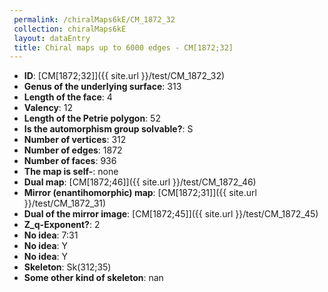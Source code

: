 ```yaml
--- 
 permalink: /chiralMaps6kE/CM_1872_32 
 collection: chiralMaps6kE
 layout: dataEntry
 title: Chiral maps up to 6000 edges - CM[1872;32]
---
```


- **ID**: [CM[1872;32]]({{ site.url }}/test/CM_1872_32)
- **Genus of the underlying surface**: 313
- **Length of the face**: 4
- **Valency**: 12
- **Length of the Petrie polygon**: 52
- **Is the automorphism group solvable?**: S
- **Number of vertices**: 312
- **Number of edges**: 1872
- **Number of faces**: 936
- **The map is self-**: none
- **Dual map**: [CM[1872;46]]({{ site.url }}/test/CM_1872_46)
- **Mirror (enantihomorphic) map**: [CM[1872;31]]({{ site.url }}/test/CM_1872_31)
- **Dual of the mirror image**: [CM[1872;45]]({{ site.url }}/test/CM_1872_45)
- **Z_q-Exponent?**: 2
- **No idea**:  7:31
- **No idea**: Y
- **No idea**: Y
- **Skeleton**: Sk(312;35)
- **Some other kind of skeleton**: nan
